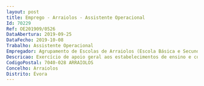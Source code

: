 ```yaml
--- 
layout: post
title: Emprego - Arraiolos - Assistente Operacional
Id: 70229
Ref: OE201909/0526
DataAbertura: 2019-09-25
DataFecho: 2019-10-08
Trabalho: Assistente Operacional
Empregador: Agrupamento de Escolas de Arraiolos (Escola Básica e Secundária Cunha Rivara, Arraiolos - Sede)
Descricao: Exercício de apoio geral aos estabelecimentos de ensino e comunidade educativa.
CodigoPostal: 7040-028 ARRAIOLOS
Concelho: Arraiolos
Distrito: Évora
--- 
```

